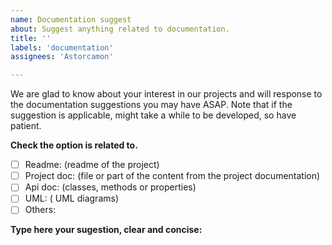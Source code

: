 ```yaml
---
name: Documentation suggest
about: Suggest anything related to documentation.
title: ''
labels: 'documentation'
assignees: 'Astorcamon'

---
```


We are glad to know about your interest in our projects and will response to the documentation suggestions you may have ASAP.
Note that if the suggestion is applicable, might take a while to be developed, so have patient.

**Check the option is related to.**
- [ ] Readme: (readme of the project)
- [ ] Project doc: (file or part of the content from the project documentation)
- [ ] Api doc: (classes, methods or properties)
- [ ] UML: ( UML diagrams)
- [ ] Others:

**Type here your sugestion, clear and concise:**
